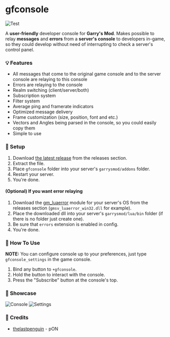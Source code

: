 # gfconsole
![Test](https://img.shields.io/github/license/tochnonement/gfconsole)

A **user-friendly** developer console for **Garry's Mod**. 
Makes possible to relay **messages** and **errors** from a **server's console** to developers in-game, so they could develop without need of interrupting to check a server's control panel.

### 💡 Features
- All messages that come to the original game console and to the server console are relaying to this console
- Errors are relaying to the console
- Realm switching (client/server/both)
- Subscription system
- Filter system
- Average ping and framerate indicators
- Optimized message delivery
- Frame customization (size, position, font and etc.)
- Vectors and Angles being parsed in the console, so you could easily copy them
- Simple to use

### 🔨 Setup
1. Download [the latest release](https://github.com/tochnonement/gfconsole/releases) from the releases section.
2. Extract the file.
3. Place `gfconsole` folder into your server's `garrysmod/addons` folder.
4. Restart your server.
5. You're done.

#### (Optional) If you want error relaying
1. Download the [gm_luaerror](https://github.com/danielga/gm_luaerror) module for your server's OS from the releases section (`gmsv_luaerror_win32.dll` for example).
2. Place the downloaded dll into your server's `garrysmod/lua/bin` folder (if there is no folder just create one).
3. Be sure that `errors` extension is enabled in config.
4. You're done.

### 🤔 How To Use
**NOTE:**
You can configure console up to your preferences, just type `gfconsole_settings` in the game console.

1. Bind any button to `+gfconsole`.
2. Hold the button to interact with the console.
3. Press the "Subscribe" button at the console's top.

### 👀 Showcase
![Console](https://i.imgur.com/dQ3aYu3.png)
![Settings](https://i.imgur.com/fDgJ20H.png)

### 🔗 Credits
- [thelastpenguin](https://github.com/thelastpenguin) - pON
